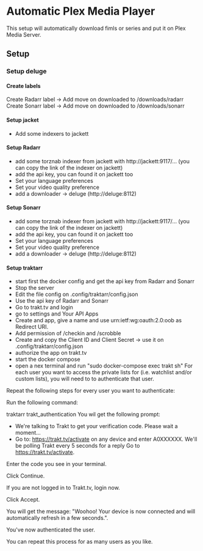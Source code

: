 # Automatic Plex Media Player

This setup will automatically download fimls or series and put it on Plex Media Server.

## Setup

### Setup deluge

#### Create labels

Create Radarr label -> Add move on downloaded to /downloads/radarr
Create Sonarr label -> Add move on downloaded to /downloads/sonarr

#### Setup jacket

- Add some indexers to jackett

#### Setup Radarr

- add some torznab indexer from jackett with http://jackett:9117/... (you can copy the link of the indexer on jackett)
- add the api key, you can found it on jackett too
- Set your language preferences
- Set your video quality preference
- add a downloader -> deluge (http://deluge:8112)

#### Setup Sonarr

- add some torznab indexer from jackett with http://jackett:9117/... (you can copy the link of the indexer on jackett)
- add the api key, you can found it on jackett too
- Set your language preferences
- Set your video quality preference
- add a downloader -> deluge (http://deluge:8112)

#### Setup traktarr
- start first the docker config and get the api key from Radarr and Sonarr
- Stop the server
- Edit the file config on .config/traktarr/config.json
- Use the api key of Radarr and Sonarr
- Go to trakt.tv and login
- go to settings and Your API Apps
- Create and app, give a name and use urn:ietf:wg:oauth:2.0:oob as Redirect URI.
- Add permission of /checkin and /scrobble
- Create and copy the Client ID and Client Secret -> use it on .config/traktarr/config.json
- authorize the app on trakt.tv
- start the docker compose
- open a nex terminal and run "sudo docker-compose exec trakt sh"
For each user you want to access the private lists for (i.e. watchlist and/or custom lists), you will need to to authenticate that user.

Repeat the following steps for every user you want to authenticate:

Run the following command:

traktarr trakt_authentication
You wil get the following prompt:

- We're talking to Trakt to get your verification code. Please wait a moment...
- Go to: https://trakt.tv/activate on any device and enter A0XXXXXX. We'll be polling Trakt every 5 seconds for a reply
Go to https://trakt.tv/activate.

Enter the code you see in your terminal.

Click Continue.

If you are not logged in to Trakt.tv, login now.

Click Accept.

You will get the message: "Woohoo! Your device is now connected and will automatically refresh in a few seconds.".

You've now authenticated the user.

You can repeat this process for as many users as you like.

